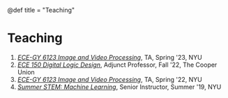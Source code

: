@def title = "Teaching"

# Teaching

1. [*ECE-GY 6123 Image and Video Processing*](https://wp.nyu.edu/videolab/courses/ece-6123-image-and-video-processing-spring-2023/), TA, Spring '23, NYU
2. [*ECE 150 Digital Logic Design*](/teaching/dld), Adjunct Professor, Fall '22, The Cooper Union
3. [*ECE-GY 6123 Image and Video Processing*](https://wp.nyu.edu/videolab/courses/ece-6123-image-and-video-processing-spring-2022/), TA, Spring '22, NYU
4. [*Summer STEM: Machine Learning*](https://github.com/nikopj/SummerML), Senior Instructor, Summer '19, NYU

